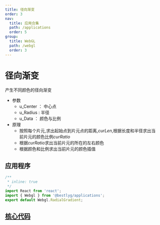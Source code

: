 ```yaml
---
title: 径向渐变
order: 3
nav:
  title: 应用合集
  path: /applications
  order: 5
group:
  title: WebGL
  path: /webgl
  order: 3
---
```


# 径向渐变

产生不同颜色的径向渐变

- 参数
  - u_Center ： 中心点
  - u_Radius : 半径
  - u_Data ： 颜色与比例
- 原理
  - 按照每个片元,求出起始点到片元点的距离,_curLen_,根据长度和半径求出当前片元的颜色比例*curRatio*
  - 根据*curRatio*求出当前片元的所在的左右颜色
  - 根据颜色和比例求出当前片元的颜色插值

## 应用程序

```jsx
/**
 * inline: true
 */
import React from 'react';
import { Webgl } from '@bestlyg/applications';
export default Webgl.RadialGradient;
```

## [核心代码](https://gitee.com/bestlyg/bestlyg/tree/master/packages/applications/src/webgl/gradients/RadialGradient.tsx)
